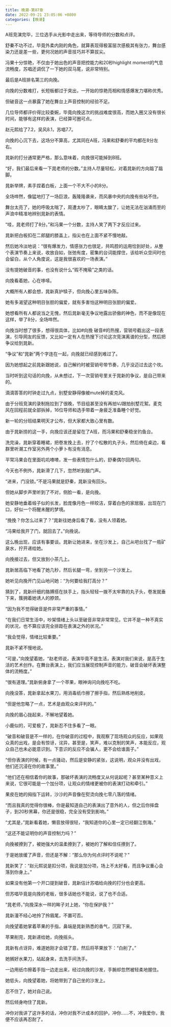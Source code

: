 ```yaml
---
title: 晚潮-第87章
date: 2022-09-21 23:05:06 +0800
categories: [晚潮]
---
```


A班竞演完毕，三位选手从光影中走出来，等待导师的分数和点评。

舒秦不功不过，毕竟外柔内刚的角色，就算表现得极富层次感极其有张力，舞台感染力还是差一些，更何况她的声音技巧并不算拔尖。

冯果十分惊艳，不仅由于她出色的声音把控能力和20秒highlight moment的气息流畅度，苏唱还调侃了一下她的双马尾，说非常特别。

最后是A班排名第三的向挽。

向挽的分数难打，长短板都过于突出，一开始的惊艳亮相和情感爆发力堪称优秀。

但破音这一点暴露了她在舞台上声音控制的经验不足。

几位导师都评价得比较委婉，毕竟向挽这次的挑战难度很高，而她入圈又没有很长时间，能够有这样的表演，已经算可圈可点。

赵元熙给了7.2，吴风8.1，苏唱7.7。

向挽的心沉下去，这场分不算高，尤其同在A班，冯果和舒秦的平均都在8分左右。

晁新的打分通常更严格，那么意味着，向挽很可能掉到B班。

“好，我们最后来看一下晁老师的分数。”主持人尽量轻松，对着晁新的方向踮了踮脚。

晁新举牌，素手捏着白板，上面一个不大不小的8分。

全场哗然，像猛地打了一场巨浪，轰隆隆袭来，而风暴中央的向挽有些站不住。

舞台太亮了，她的呼吸太喘了，周遭太吵了，眼睛太酸了，让她无法在汹涌而至的声浪中精准地辨别晁新的表情。

“哇，晁老师打了8分。”和冯果一个分数，主持人笑了两下才反应过来。

晁新把白板扣在二郎腿的膝盖上，指尖也在上面不紧不慢地敲。

然后她冷淡地说：“很有爆发力，情感张力也很足，共鸣腔的运用恰到好处，从整个表演节奏上来说，收放自如，张弛有度，密集的台词能撑住，该给听众空间时也会留白，从个人角度说，这是我很喜欢的一场表演。”

没有提她破音的事，也没有说什么“瑕不掩瑜”之类的话。

向挽看着她，心在哆嗦。

大概所有人都会想，晁新真护犊子，但向挽心里五味杂陈。

她有多渴望这种明目张胆的偏爱，就有多害怕这种明目张胆的偏爱。

她想看所有人都说当之无愧，然后晁新毫无争议地露出骄傲的神色，而不是像现在这样，举了8分，全场哗然。

向挽当时想了很多，想得很具体，比如#向挽 破音#的热搜，营销号截出这一段表演，引导网友的反馈，又比如一定有人在热搜下讨论这次竞演离谱的分型，然后把争议给到晁新。

“争议”和“晁新”两个字连在一起，向挽就已经感到难过了。

因为她想起之前晁新跟她说，自己解约时被营销号带节奏，几乎没迈过去这个坎。

当时听到这句话的向挽，从未想过，下一次营销号里关于晁新的争议，是自己带来的。

滴滴答答的时钟走过九点，别墅安静得像被mute掉的麦克风。

由于分班竞演的录制拖拉到了很晚，节目组甚至没有再拍VJ跟拍别墅花絮。麦克风在回程前就全部拆掉，16位导师和选手带着一身疲乏准备睡个好觉。

新一轮的分班结果明天才公布，但大家都大致心里有数。

由于晁新捞的这一手，向挽应该还是留在了A班，而冯果和舒秦稳坐钓鱼台。

洗完澡，晁新穿着睡裙，把卷发挽上去，拧了个松散的丸子头，然后倚在桌边，看群里听潮工作室另外两个小萝卜有没有消息。

平常冯果会在里面叽叽喳喳，发一些表情包什么的，舒秦偶尔回两句。

今天也不例外，晁新滑了几下，忽然听到敲门声。

“进来，门没锁。”不是冯果就是舒秦，晁新没有回头。

但她从脚步声里听到了不对，侧脸一看，是向挽。

她安静地垂着缎子似的长发，脸庞像月色一样皎洁，穿着白色的家居服，出现在门口，好似一个将醒未醒的梦境。

“挽挽？你怎么过来了？”晁新往她身后看了看，没有人领着她。

“冯果给我开了门，就回去了。”向挽说。

这么晚出现，应该有事要谈。晁新让她进来，坐在沙发上，自己从吧台找了一瓶矿泉水，拧开递给她。

向挽接过去，但又放到小茶几上。

晁新居高临下地看了她几秒，然后长腿一弯，坐到另一个沙发上。

她听见向挽开门见山地问她：“为何要给我打高分？”

猜到了，晁新纤细的胳膊搭在扶手上，指头轻轻一拨不太牢靠的丸子头，卷发就垂下来，簇拥着她诱人的脖颈。

“因为我不觉得破音是件非常严重的事情。”

“在我们日常生活中，吵架情绪上头以至破音非常非常常见，它并不是一种不真实的状况，也不算应该完全排距在表演之外的状况。”

“我会觉得，情绪比较重要。”

晁新不紧不慢地说。

“可是，”向挽望着她，“赵老师说，表演毕竟不是生活，表演对我们来说，是高于生活的艺术创作。在舞台表演上，我们应当展现控制声音的能力，破音会破坏表演整体的流畅度。”

“很有道理。”晁新俯身拿了一个苹果，眼神询问向挽吃不吃。

向挽没答，晁新拿起水果刀，用消毒纸巾擦了擦手指，然后熟练地削皮。

“但是他忽略了一点，艺术是由观众来评判的。”

向挽的眉心拢起来，不解地望着她。

小鹿似的，可爱极了，晁新忍不住多看了一眼。

“破音和破音是不一样的，在你破音的过程中，我观察了现场观众的反应，如果观众真的出戏，是会有惊讶，诧异，甚至是，笑声，难以克制的笑声，本能反应，观众自己也未必能意识到。下意识的反应不会骗人，更不会给谁面子。”

“但你表演的时候，有一点骚动，然后是安静的紧张，这说明，观众并没有出戏，他们还沉浸在你的故事里。”

“他们还在相信着你的故事，那破坏表演的流畅度又从何说起呢？甚至某种意义上来说，它很可能是一个加分项，让观众的情绪更被你的表演打动和牵引。”

果皮在她的拇指下运转，沙沙的声音像在熨烫向挽七零八落的情绪。

“而且我真的觉得你很棒，你是最知道自己的表演出了意外的人，但之后你摔盘子，到20秒黑幕，你还是很稳，完全没有受到影响。”

“尤其是，”晁新看着她，懒音放得很轻，“我知道你的心里一定已经翻江倒海。”

“这还不能证明你的声音控制力吗？”

向挽被撩到了，被她强大的温柔撩到了，被她的了解和信任撩到了。

于是她放缓了声音，但还是不解：“那么你为何点评时不说呢？”

晁新笑了：“赵元熙说是扣分项，我说是加分项，场上不太好看，而且争议重心会落到你身上。”

如果没有他第一个开口提到破音，晁新估计苏唱给向挽的打分也会更高。

但苏唱毕竟是向挽的老板，很多话她也不能说，说了也不合适。

“晁老师，”向挽深水一样的眸子对上她，“你在保护我？”

晁新漫不经心地拎了拎眉尾，不置可否。

向挽望着她掌着苹果的手指，鼻端是晁新熟悉的香气，沉寂下来。

苹果削完，晁新递给她，向挽摇头。

晁新有点讶异，难道她刚才会错了意，然后将苹果放下：“白削了。”

她搁好水果刀，站起身来，去洗手间洗手。

一边用纸巾擦着手指一边走出来，经过向挽的沙发，手腕却忽然被轻柔地握住。

她低头，向挽望着她，将她带到了自己坐的沙发上。

忍不住了，她对自己说。

然后倾身吻住了晁新。

冲你对我讲了这许多的话，冲你对我不计成本的回护，冲你……不，冲我爱你，我便不应该再忍耐了。

